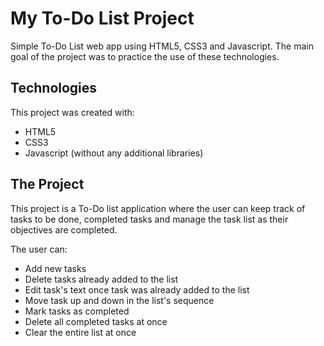 # My To-Do List Project
Simple To-Do List web app using HTML5, CSS3 and Javascript. 
The main goal of the project was to practice the use of these technologies. 

## Technologies
This project was created with:
* HTML5
* CSS3
* Javascript (without any additional libraries)

## The Project
This project is a To-Do list application where the user can keep track of tasks to be done, completed tasks and manage the task list as their objectives are completed.

The user can:
* Add new tasks
* Delete tasks already added to the list
* Edit task's text once task was already added to the list
* Move task up and down in the list's sequence
* Mark tasks as completed 
* Delete all completed tasks at once
* Clear the entire list at once 
